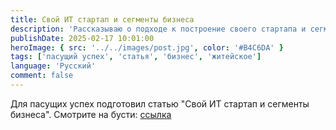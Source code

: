 ```yaml
---
title: Свой ИТ стартап и сегменты бизнеса
description: 'Рассказываю о подходе к построение своего стартапа и сегментах в котором его делать.'
publishDate: 2025-02-17 10:01:00
heroImage: { src: '../../images/post.jpg', color: '#B4C6DA' }
tags: ['пасущий успех', 'статья', 'бизнес', 'житейское']
language: 'Русский'
comment: false
---
```


Для пасущих успех подготовил статью "Свой ИТ стартап и сегменты бизнеса". Смотрите на бусти: [ссылка](https://boosty.to/mrhook/posts/ed61016e-94e9-48e9-bfdb-c08ad7e0530e)
